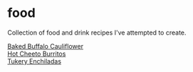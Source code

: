 # food
Collection of food and drink recipes I've attempted to create.

[Baked Buffalo Cauliflower](baked_buffalo_cauliflower.md)    
[Hot Cheeto Burritos](hot_cheeto_burritos.md)    
[Tukery Enchiladas](turkey_enchiladas.md)
